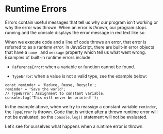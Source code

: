 # Runtime Errors

Errors contain useful messages that tell us why our program isn’t working or why the error was thrown. When an error is *thrown*, our program stops running and the console displays the error message in red text like so:


When we execute code and a line of code throws an error, that error is referred to as a *runtime error*. In JavaScript, there are built-in error objects that have a `name ` and `message` property which tell us what went wrong. Examples of built-in runtime errors include:

- `ReferenceError`: when a variable or function cannot be found.
  
- `TypeError`: when a value is not a valid type, see the example below:
```
const reminder = 'Reduce, Reuse, Recycle';
reminder = 'Save the world';
// TypeError: Assignment to constant variable.
console.log('This will never be printed!');
```

In the example above, when we try to reassign a constant variable `reminder`, the `TypeError` is thrown. Code that is written after a thrown runtime error will not be evaluated, so the `console.log()` statement will not be evaluated.

Let’s see for ourselves what happens when a runtime error is thrown.